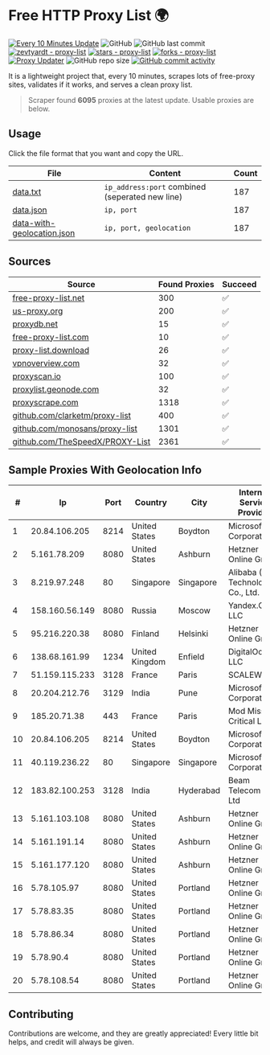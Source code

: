 
# Free HTTP Proxy List 🌍

[![Every 10 Minutes Update](https://github.com/mertguvencli/http-proxy-list/actions/workflows/main.yml/badge.svg?branch=main)](https://github.com/mertguvencli/http-proxy-list/actions/workflows/main.yml)
![GitHub](https://img.shields.io/github/license/mertguvencli/http-proxy-list)
![GitHub last commit](https://img.shields.io/github/last-commit/mertguvencli/http-proxy-list)
[![zevtyardt - proxy-list](https://img.shields.io/static/v1?label=zevtyardt&message=proxy-list&color=blue&logo=github)](https://github.com/zevtyardt/proxy-list "Go to GitHub repo")
[![stars - proxy-list](https://img.shields.io/github/stars/zevtyardt/proxy-list?style=social)](https://github.com/zevtyardt/proxy-list)
[![forks - proxy-list](https://img.shields.io/github/forks/zevtyardt/proxy-list?style=social)](https://github.com/zevtyardt/proxy-list)
[![Proxy Updater](https://github.com/zevtyardt/proxy-list/workflows/Proxy%20Updater/badge.svg)](https://github.com/zevtyardt/proxy-list/actions?query=workflow:"Proxy+Updater")
![GitHub repo size](https://img.shields.io/github/repo-size/zevtyardt/proxy-list)
[![GitHub commit activity](https://img.shields.io/github/commit-activity/m/zevtyardt/proxy-list?logo=commits)](https://github.com/zevtyardt/proxy-list/commits/main)

It is a lightweight project that, every 10 minutes, scrapes lots of free-proxy sites, validates if it works, and serves a clean proxy list.

> Scraper found **6095** proxies at the latest update. Usable proxies are below.

## Usage

Click the file format that you want and copy the URL.

|File|Content|Count|
|----|-------|-----|
|[data.txt](https://raw.githubusercontent.com/mertguvencli/http-proxy-list/main/proxy-list/data.txt)|`ip_address:port` combined (seperated new line)|187|
|[data.json](https://raw.githubusercontent.com/mertguvencli/http-proxy-list/main/proxy-list/data.json)|`ip, port`|187|
|[data-with-geolocation.json](https://raw.githubusercontent.com/mertguvencli/http-proxy-list/main/proxy-list/data-with-geolocation.json)|`ip, port, geolocation`|187|

## Sources

|Source|Found Proxies|Succeed|
|------|-------------|-------|
|[free-proxy-list.net](https://free-proxy-list.net)|300|✅|
|[us-proxy.org](https://www.us-proxy.org)|200|✅|
|[proxydb.net](http://proxydb.net)|15|✅|
|[free-proxy-list.com](https://free-proxy-list.com/?page=&port=&type%5B%5D=http&type%5B%5D=https&up_time=0&search=Search)|10|✅|
|[proxy-list.download](https://www.proxy-list.download/HTTP)|26|✅|
|[vpnoverview.com](https://vpnoverview.com/privacy/anonymous-browsing/free-proxy-servers)|32|✅|
|[proxyscan.io](https://www.proxyscan.io)|100|✅|
|[proxylist.geonode.com](https://proxylist.geonode.com/api/proxy-list?limit=300&page=1&sort_by=lastChecked&sort_type=desc&protocols=http,https)|32|✅|
|[proxyscrape.com](https://api.proxyscrape.com/v2/?request=displayproxies&protocol=http&timeout=10000&country=all&ssl=all&anonymity=all)|1318|✅|
|[github.com/clarketm/proxy-list](https://raw.githubusercontent.com/clarketm/proxy-list/master/proxy-list-raw.txt)|400|✅|
|[github.com/monosans/proxy-list](https://raw.githubusercontent.com/monosans/proxy-list/main/proxies/http.txt)|1301|✅|
|[github.com/TheSpeedX/PROXY-List](https://raw.githubusercontent.com/TheSpeedX/PROXY-List/master/http.txt)|2361|✅|


## Sample Proxies With Geolocation Info

|#|Ip|Port|Country|City|Internet Service Provider|
|-|--|----|-------|----|-------------------------|
|1|20.84.106.205|8214|United States|Boydton|Microsoft Corporation|
|2|5.161.78.209|8080|United States|Ashburn|Hetzner Online GmbH|
|3|8.219.97.248|80|Singapore|Singapore|Alibaba (US) Technology Co., Ltd.|
|4|158.160.56.149|8080|Russia|Moscow|Yandex.Cloud LLC|
|5|95.216.220.38|8080|Finland|Helsinki|Hetzner Online GmbH|
|6|138.68.161.99|1234|United Kingdom|Enfield|DigitalOcean, LLC|
|7|51.159.115.233|3128|France|Paris|SCALEWAY|
|8|20.204.212.76|3129|India|Pune|Microsoft Corporation|
|9|185.20.71.38|443|France|Paris|Mod Mission Critical LLC|
|10|20.84.106.205|8214|United States|Boydton|Microsoft Corporation|
|11|40.119.236.22|80|Singapore|Singapore|Microsoft Corporation|
|12|183.82.100.253|3128|India|Hyderabad|Beam Telecom Pvt Ltd|
|13|5.161.103.108|8080|United States|Ashburn|Hetzner Online GmbH|
|14|5.161.191.14|8080|United States|Ashburn|Hetzner Online GmbH|
|15|5.161.177.120|8080|United States|Ashburn|Hetzner Online GmbH|
|16|5.78.105.97|8080|United States|Portland|Hetzner Online GmbH|
|17|5.78.83.35|8080|United States|Portland|Hetzner Online GmbH|
|18|5.78.86.34|8080|United States|Portland|Hetzner Online GmbH|
|19|5.78.90.4|8080|United States|Portland|Hetzner Online GmbH|
|20|5.78.108.54|8080|United States|Portland|Hetzner Online GmbH|



## Contributing

Contributions are welcome, and they are greatly appreciated! Every
little bit helps, and credit will always be given.


